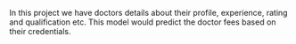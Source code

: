 In this project we have doctors details about their profile, experience, rating and qualification etc.
This model would predict the doctor fees based on their credentials.
